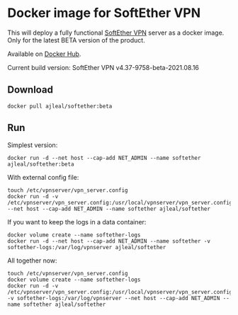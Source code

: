 # Docker image for SoftEther VPN

This will deploy a fully functional [SoftEther VPN](https://www.softether.org) server as a docker image. Only for the latest BETA version of the product.

Available on [Docker Hub](https://hub.docker.com/r/ajleal/softether/).

Current build version: SoftEther VPN v4.37-9758-beta-2021.08.16

## Download

    docker pull ajleal/softether:beta

## Run

Simplest version:

    docker run -d --net host --cap-add NET_ADMIN --name softether ajleal/softether:beta

With external config file:

    touch /etc/vpnserver/vpn_server.config
    docker run -d -v /etc/vpnserver/vpn_server.config:/usr/local/vpnserver/vpn_server.config --net host --cap-add NET_ADMIN --name softether ajleal/softether

If you want to keep the logs in a data container:

    docker volume create --name softether-logs
    docker run -d --net host --cap-add NET_ADMIN --name softether -v softether-logs:/var/log/vpnserver ajleal/softether

All together now:

    touch /etc/vpnserver/vpn_server.config
    docker volume create --name softether-logs
    docker run -d -v /etc/vpnserver/vpn_server.config:/usr/local/vpnserver/vpn_server.config  -v softether-logs:/var/log/vpnserver --net host --cap-add NET_ADMIN --name softether ajleal/softether
